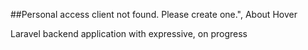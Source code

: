##Personal access client not found. Please create one.", About Hover

Laravel backend application with expressive,
on progress
